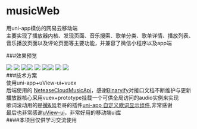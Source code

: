 # musicWeb
用uni-app模仿的网易云移动端<br/>
主要实现了播放器内核、发现页面、音乐搜索、歌单分类、歌单详情、播放列表、音乐播放页面以及评论页面等主要功能，并兼容了微信小程序以及app端<br/>

\###效果预览<br/>

![](https://github.com/tuzixiangs/musicWeb/blob/master/static/Screenshot/home.png) ![](https://github.com/tuzixiangs/musicWeb/blob/master/static/Screenshot/hotSearch.png) ![](https://github.com/tuzixiangs/musicWeb/blob/master/static/Screenshot/searchResult.png)![](https://github.com/tuzixiangs/musicWeb/blob/master/static/Screenshot/songsList.png) ![](https://github.com/tuzixiangs/musicWeb/blob/master/static/Screenshot/playlistDetails.png) ![](https://github.com/tuzixiangs/musicWeb/blob/master/static/Screenshot/playList.png)![](https://github.com/tuzixiangs/musicWeb/blob/master/static/Screenshot/musicPlayPage.png) ![](https://github.com/tuzixiangs/musicWeb/blob/master/static/Screenshot/lyrics.png) ![](https://github.com/tuzixiangs/musicWeb/blob/master/static/Screenshot/comment.png)<br/>\###技术方案<br/>使用uni-app+uView-ui+vuex<br/>后端使用的 [NeteaseCloudMusicApi](https://binaryify.github.io/NeteaseCloudMusicApi/#/?id=neteasecloudmusicapi)，感谢[Binaryify](https://github.com/Binaryify)对接口文档不断维护与更新<br/>播放器核心采用vuex+prototype挂载一个可供全局访问的audio实例来实现<br/>歌词滚动用的是[微&风](https://github.com/bing-idea)老哥的插件[uni-app 自定义歌词显示组件](https://github.com/bing-idea/bing-lyric-demo),非常感谢<br/>最后也非常感谢[uView-ui](https://github.com/YanxinNet/uView)，非常好用的移动端ui库<br/>\####本项目仅供学习交流使用





